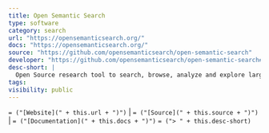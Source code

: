 ```yaml
---
title: Open Semantic Search
type: software
category: search
url: "https://opensemanticsearch.org/"
docs: "https://opensemanticsearch.org/"
source: "https://github.com/opensemanticsearch/open-semantic-search"
developer: "https://github.com/opensemanticsearch/open-semantic-search#contributors"
desc-short: |
  Open Source research tool to search, browse, analyze and explore large document collections by Semantic Search Engine and Open Source Text Mining & Text Analytics platform (Integrates ETL for document processing, OCR for images & PDF, named entity recognition for persons, organizations & locations, metadata management by thesaurus & ontologies, …
tags:
visibility: public
---
```

`= ("[Website](" + this.url + ")")` |  `= ("[Source](" + this.source + ")")` | `= ("[Documentation](" + this.docs + ")")`
`= ("> " + this.desc-short)`

